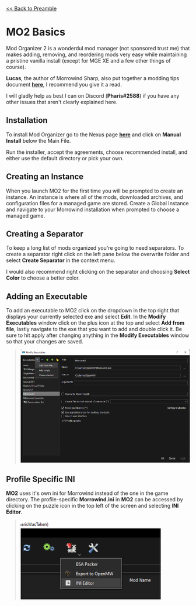 [<< Back to Preamble](preamble.md)

# MO2 Basics

Mod Organizer 2 is a wonderdul mod manager (not sponsored trust me) that makes adding, removing, and reordering mods very easy while maintaining a pristine vanilla install (except for MGE XE and a few other things of course).

**Lucas**, the author of Morrowind Sharp, also put together a modding tips document [**here**](https://github.com/Sigourn/moddingtips.md/blob/main/README.md), I recommend you give it a read.

I will gladly help as best I can on Discord (**Pharis#2588**) if you have any other issues that aren't clearly explained here.

## Installation
To install Mod Organizer go to the Nexus page [**here**](https://www.nexusmods.com/skyrimspecialedition/mods/6194?tab=files) and click on **Manual Install** below the Main File.

Run the installer, accept the agreements, choose recommended install, and either use the default directory or pick your own.

## Creating an Instance
When you launch MO2 for the first time you will be prompted to create an instance. An instance is where all of the mods, downloaded archives, and configuration files for a managed game are stored. Create a Global Instance and navigate to your Morrowind installation when prompted to choose a managed game.

## Creating a Separator
To keep a long list of mods organized you're going to need separators. To create a separator right click on the left pane below the overwrite folder and select **Create Separator** in the context menu.

I would also recommend right clicking on the separator and choosing **Select Color** to choose a better color.

## Adding an Executable
To add an executable to MO2 click on the dropdown in the top right that displays your currently selected exe and select **Edit**. In the **Modify Executables** window click on the plus icon at the top and select **Add from file**, lastly navigate to the exe that you want to add and double click it. Be sure to hit apply after changing anything in the **Modify Executables** window so that your changes are saved. 

> ![exe](images\addexe.png)

## Profile Specific INI
**MO2** uses it's own ini for Morrowind instead of the one in the game directory. The profile-specific **Morrowind.ini** in **MO2** can be accessed by clicking on the puzzle icon in the top left of the screen and selecting **INI Editor**.

> ![mo2puzzleicon](images\mo2inieditor.png)
<!--
## Incorrectly Packaged Mods
-->